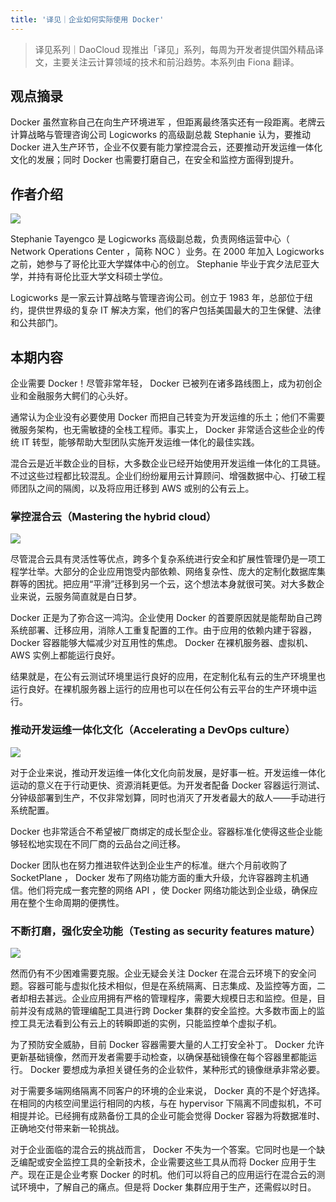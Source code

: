 ```yaml
---
title: '译见｜企业如何实际使用 Docker'
---
```


> 译见系列｜DaoCloud 现推出「译见」系列，每周为开发者提供国外精品译文，主要关注云计算领域的技术和前沿趋势。本系列由 Fiona 翻译。

## 观点摘录

Docker 虽然宣称自己在向生产环境进军 ，但距离最终落实还有一段距离。老牌云计算战略与管理咨询公司 Logicworks 的高级副总裁 Stephanie 认为，要推动 Docker 进入生产环节，企业不仅要有能力掌控混合云，还要推动开发运维一体化文化的发展；同时 Docker 也需要打磨自己，在安全和监控方面得到提升。

## 作者介绍

![](http://7xi8kv.com5.z0.glb.qiniucdn.com/yijian-2-1.jpg)

Stephanie Tayengco 是 Logicworks 高级副总裁，负责网络运营中心（ Network Operations Center ，简称 NOC ）业务。在 2000 年加入 Logicworks 之前，她参与了哥伦比亚大学媒体中心的创立。 Stephanie 毕业于宾夕法尼亚大学，并持有哥伦比亚大学文科硕士学位。

Logicworks 是一家云计算战略与管理咨询公司。创立于 1983 年，总部位于纽约，提供世界级的复杂 IT 解决方案，他们的客户包括美国最大的卫生保健、法律和公共部门。

## 本期内容

企业需要 Docker！尽管非常年轻， Docker 已被列在诸多路线图上，成为初创企业和金融服务大鳄们的心头好。

通常认为企业没有必要使用 Docker 而把自己转变为开发运维的乐土；他们不需要微服务架构，也无需敏捷的全栈工程师。事实上， Docker 非常适合这些企业的传统 IT 转型，能够帮助大型团队实施开发运维一体化的最佳实践。

混合云是近半数企业的目标，大多数企业已经开始使用开发运维一体化的工具链。不过这些过程都比较混乱。企业们纷纷雇用云计算顾问、增强数据中心、打破工程师团队之间的隔阂，以及将应用迁移到 AWS 或别的公有云上。

### 掌控混合云（Mastering the hybrid cloud）

![](http://7xi8kv.com5.z0.glb.qiniucdn.com/yijian-2-2.jpg)

尽管混合云具有灵活性等优点，跨多个复杂系统进行安全和扩展性管理仍是一项工程学壮举。大部分的企业应用饱受内部依赖、网络复杂性、庞大的定制化数据库集群等的困扰。把应用“平滑”迁移到另一个云，这个想法本身就很可笑。对大多数企业来说，云服务简直就是白日梦。

Docker 正是为了弥合这一鸿沟。企业使用 Docker 的首要原因就是能帮助自己跨系统部署、迁移应用，消除人工重复配置的工作。由于应用的依赖内建于容器， Docker 容器能够大幅减少对互用性的焦虑。 Docker 在裸机服务器、虚拟机、 AWS 实例上都能运行良好。

结果就是，在公有云测试环境里运行良好的应用，在定制化私有云的生产环境里也运行良好。在裸机服务器上运行的应用也可以在任何公有云平台的生产环境中运行。

### 推动开发运维一体化文化（Accelerating a DevOps culture）

![](http://7xi8kv.com5.z0.glb.qiniucdn.com/yijian-2-3.jpg)

对于企业来说，推动开发运维一体化文化向前发展，是好事一桩。开发运维一体化运动的意义在于行动更快、资源消耗更低。为开发者配备 Docker 容器运行测试、分钟级部署到生产，不仅非常划算，同时也消灭了开发者最大的敌人——手动进行系统配置。

Docker 也非常适合不希望被厂商绑定的成长型企业。容器标准化使得这些企业能够轻松地实现在不同厂商的云品台之间迁移。

Docker 团队也在努力推进软件达到企业生产的标准。继六个月前收购了 SocketPlane ， Docker 发布了网络功能方面的重大升级，允许容器跨主机通信。他们将完成一套完整的网络 API ，使 Docker 网络功能达到企业级，确保应用在整个生命周期的便携性。

### 不断打磨，强化安全功能（Testing as security features mature）

![](http://7xi8kv.com5.z0.glb.qiniucdn.com/yijian-2-4.jpg)

然而仍有不少困难需要克服。企业无疑会关注 Docker 在混合云环境下的安全问题。容器可能与虚拟化技术相似，但是在系统隔离、日志集成、及监控等方面，二者却相去甚远。企业应用拥有严格的管理程序，需要大规模日志和监控。但是，目前并没有成熟的管理编配工具进行跨 Docker 集群的安全监控。大多数市面上的监控工具无法看到公有云上的转瞬即逝的实例，只能监控单个虚拟子机。

为了预防安全威胁，目前 Docker 容器需要大量的人工打安全补丁。 Docker 允许更新基础镜像，然而开发者需要手动检查，以确保基础镜像在每个容器里都能运行。 Docker 要想成为承担关键任务的企业软件，某种形式的镜像继承非常必要。

对于需要多端网络隔离不同客户的环境的企业来说， Docker 真的不是个好选择。在相同的内核空间里运行相同的内核，与在 hypervisor 下隔离不同虚拟机，不可相提并论。已经拥有成熟备份工具的企业可能会觉得 Docker 容器为将数据准时、正确地交付带来新一轮挑战。

对于企业面临的混合云的挑战而言， Docker 不失为一个答案。它同时也是一个缺乏编配或安全监控工具的全新技术，企业需要这些工具从而将 Docker 应用于生产。现在正是企业考察 Docker 的时机。他们可以将自己的应用运行在混合云的测试环境中，了解自己的痛点。但是将 Docker 集群应用于生产，还需假以时日。